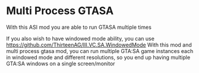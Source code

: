 # Multi Process GTASA

With this ASI mod you are able to run GTASA multiple times

If you also wish to have windowed mode ability, you can use https://github.com/ThirteenAG/III.VC.SA.WindowedMode
With this mod and multi process gtasa mod, you can run multiple GTA:SA game instances each in windowed mode and different resolutions, so you end up having multiple GTA:SA windows on a single screen/monitor
